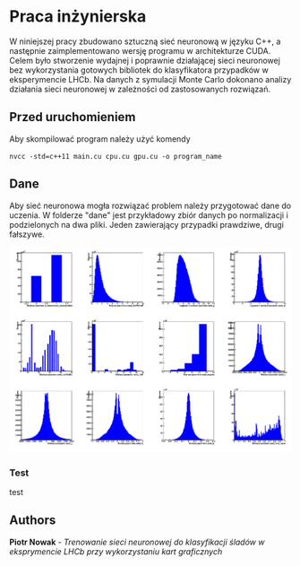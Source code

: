 # Praca inżynierska

W niniejszej pracy zbudowano sztuczną sieć neuronową w języku C++, a następnie zaimplementowano wersję programu w architekturze CUDA. Celem było stworzenie wydajnej i poprawnie działającej sieci neuronowej bez wykorzystania gotowych bibliotek do klasyfikatora przypadków w eksperymencie LHCb. Na danych z symulacji Monte Carlo dokonano analizy działania sieci neuronowej w zależności od zastosowanych rozwiązań.


## Przed uruchomieniem

Aby skompilować program należy użyć komendy
```
nvcc -std=c++11 main.cu cpu.cu gpu.cu -o program_name
```

## Dane

Aby sieć neuronowa mogła rozwiązać problem należy przygotować dane do uczenia. W folderze "dane" jest przykładowy zbiór danych po normalizacji i podzielonych na dwa pliki. Jeden zawierający przypadki prawdziwe, drugi fałszywe. 

<p align="center">
  <img src="https://github.com/PiotrWNowak/Deep-Neural-Network-LHCb-/raw/master/analysys/images/1.png">
</p>

### Test

test

## Authors

**Piotr Nowak** - *Trenowanie sieci neuronowej do klasyfikacji śladów w eksprymencie LHCb przy wykorzystaniu kart graficznych* 
